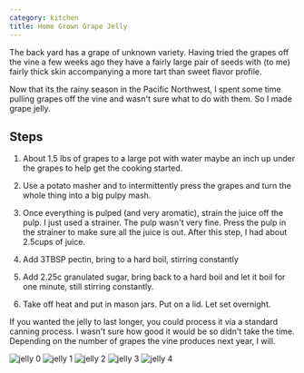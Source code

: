 ```yaml
---
category: kitchen
title: Home Grown Grape Jelly
---
```


The back yard has a grape of unknown variety. Having tried the grapes off the vine a few weeks ago
they have a fairly large pair of seeds with (to me) fairly thick skin accompanying a more tart than
sweet flavor profile.

Now that its the rainy season in the Pacific Northwest, I spent some time pulling grapes off the
vine and wasn't sure what to do with them.  So I made grape jelly.

## Steps
1) About 1.5 lbs of grapes to a large pot with water maybe an inch up under the grapes to help get
the cooking started.

2) Use a potato masher and to intermittently press the grapes and turn the whole thing into a big
pulpy mash.

3) Once everything is pulped (and very aromatic), strain the juice off the pulp. I just used a
strainer. The pulp wasn't very fine. Press the pulp in the strainer to make sure all the juice is
out.  After this step, I had about 2.5cups of juice.

4) Add 3TBSP pectin, bring to a hard boil, stirring constantly

5) Add 2.25c granulated sugar, bring back to a hard boil and let it boil for one minute, still
stirring constantly.

6) Take off heat and put in mason jars.  Put on a lid. Let set overnight.

If you wanted the jelly to last longer, you could process it via a standard canning process.  I
wasn't sure how good it would be so didn't take the time.  Depending on the number of grapes the
vine produces next year, I will.

![jelly 0](https://s3-us-west-2.amazonaws.com/ghtns-images/2018-09-16-grape-jelly-00.JPG)
![jelly 1](https://s3-us-west-2.amazonaws.com/ghtns-images/2018-09-16-grape-jelly-01.JPG)
![jelly 2](https://s3-us-west-2.amazonaws.com/ghtns-images/2018-09-16-grape-jelly-02.JPG)
![jelly 3](https://s3-us-west-2.amazonaws.com/ghtns-images/2018-09-16-grape-jelly-03.JPG)
![jelly 4](https://s3-us-west-2.amazonaws.com/ghtns-images/2018-09-16-grape-jelly-04.JPG)
